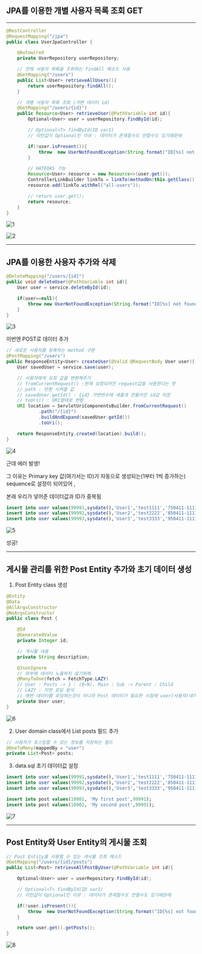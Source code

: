 ## JPA를 이용한 개별 사용자 목록 조회 GET
___

```java
@RestController
@RequestMapping("/jpa")
public class UserJpaController {

    @Autowired
    private UserRepository userRepository;

    // 전체 사용자 목록을 조회하는 findAll 메소드 사용
    @GetMapping("/users")
    public List<User> retrieveAllUsers(){
        return userRepository.findAll();
    }

    // 개별 사용자 목록 조회 (가변 데이터 id)
    @GetMapping("/users/{id}")
    public Resource<User> retrieveUser(@PathVariable int id){
        Optional<User> user = userRepository.findById(id);

        // Optional<T> findById(ID var1)
        // 리턴값이 Optional인 이유 : 데이터가 존재할수도 안할수도 있기때문에

        if(!user.isPresent()){
            throw  new UserNotFoundException(String.format("ID[%s] not found",id));
        }

        // HATEOAS 기능
        Resource<User> resource = new Resource<>(user.get());
        ControllerLinkBuilder linkTo = linkTo(methodOn(this.getClass()).retrieveAllUsers());
        resource.add(linkTo.withRel("all-users"));

        // return user.get();
        return resource;
    }
}
```

![1](https://user-images.githubusercontent.com/113106136/214712660-c8cb0a96-cb61-4f5c-9b11-dbb953c7556a.png)

![2](https://img1.daumcdn.net/thumb/R1280x0/?scode=mtistory2&fname=https%3A%2F%2Fblog.kakaocdn.net%2Fdn%2FbkQusL%2FbtqHui5Rb7U%2FeNe0nkP7ExrlSMvILMji61%2Fimg.png)

___

## JPA를 이용한 사용자 추가와 삭제

```java
@DeleteMapping("/users/{id}")
public void deleteUser(@PathVariable int id){
    User user = service.deleteById(id);

    if(user==null){
        throw new UserNotFoundException(String.format("ID[%s] not found", id));
    }
}
```
![3](https://img1.daumcdn.net/thumb/R1280x0/?scode=mtistory2&fname=https%3A%2F%2Fblog.kakaocdn.net%2Fdn%2FOfHbW%2FbtqHuiEOrNa%2F9XjZkPvuZcRRNwBMSueE40%2Fimg.png)

이번엔 POST로 데이터 추가

```java
// 새로운 사용자를 등록하는 method 구현
@PostMapping("/users")
public ResponseEntity<User> createUser(@Valid @RequestBody User user){
    User savedUser = service.save(user);

    // 사용자에게 요청 값을 변환해주기
    // fromCurrentRequest() :현재 요청되어진 request값을 사용한다는 뜻
    // path : 반환 시켜줄 값
    // savedUser.getId() : {id} 가변변수에 새롭게 만들어진 id값 저장
    // toUri() : URI형태로 변환
    URI location = ServletUriComponentsBuilder.fromCurrentRequest()
            .path("/{id}")
            .buildAndExpand(savedUser.getId())
            .toUri();

    return ResponseEntity.created(location).build();
}
```
![4](https://img1.daumcdn.net/thumb/R1280x0/?scode=mtistory2&fname=https%3A%2F%2Fblog.kakaocdn.net%2Fdn%2Fbs8Egn%2FbtqHgqrkNSZ%2FMjKnN3kJ2zi62l639dTX61%2Fimg.png)

근데 에러 발생!

그 이유는 Primary key 값(여기서는 ID)가 자동으로 생성되는(1부터 1씩 증가하는) sequence로 설정이 되어있어 ,

본래 우리가 넣어준 데이터값과 ID가 중복됨

```sql
insert into user values(99991,sysdate(),'User1','test1111','750411-111111');
insert into user values(99992,sysdate(),'User2','test2222','850411-111111');
insert into user values(99993,sysdate(),'User3','test3333','950411-111111');
```
![5](https://img1.daumcdn.net/thumb/R1280x0/?scode=mtistory2&fname=https%3A%2F%2Fblog.kakaocdn.net%2Fdn%2FbFiPW9%2FbtqHwgzRuJJ%2F43vPOkmxAaqMbcaxJsInJk%2Fimg.jpg)

성공!
___

## 게시물 관리를 위한 Post Entity 추가와 초기 데이터 생성

1. Post Entity class 생성
```java
@Entity
@Data
@AllArgsConstructor
@NoArgsConstructor
public class Post {

    @Id
    @GeneratedValue
    private Integer id;

    // 게시물 내용
    private String description;

    @JsonIgnore
    // 외부에 데이터 노출하지 않기위해
    @ManyToOne(fetch = FetchType.LAZY)
    // User : Posts -> 1 : (0~N), Main : Sub -> Parent : Child
    // LAZY : 지연 로딩 방식
    // 매번 데이터를 로딩하는것이 아니라 Post 데이터가 필요한 시점에 user(사용자)데이터를 가져오겠다는 뜻
    private User user;
}
```

![6](https://img1.daumcdn.net/thumb/R1280x0/?scode=mtistory2&fname=https%3A%2F%2Fblog.kakaocdn.net%2Fdn%2FN1ciC%2FbtqHoX9mODo%2FdewIoIPuqFyq9ku8QaCDYk%2Fimg.png)


2. User domain class에서 List<Post> posts 필드 추가
  
  
```java
// 사용자가 포스팅할 수 있는 정보를 저장하는 필드
@OneToMany(mappedBy = "user")
private List<Post> posts;
```

  
  3. data.sql 초기 데이터값 설정
  
```sql
insert into user values(99991,sysdate(),'User1','test1111','750411-111111');
insert into user values(99992,sysdate(),'User2','test2222','850411-111111');
insert into user values(99993,sysdate(),'User3','test3333','950411-111111');

insert into post values(10001, 'My first post',99991);
insert into post values(10002, 'My second post',99991);

```
 
![7](https://img1.daumcdn.net/thumb/R1280x0/?scode=mtistory2&fname=https%3A%2F%2Fblog.kakaocdn.net%2Fdn%2FmzAcO%2FbtqHoXBwm7E%2FLs1PjL4tmaHXBFFKmo8kd1%2Fimg.png)
  
___
    
## Post Entity와 User Entity의 게시물 조회
    
```java
// Post Entity를 사용할 수 있는 게시물 조회 메소드
@GetMapping("/users/{id}/posts")
public List<Post> retrieveAllPostByUser(@PathVariable int id){

    Optional<User> user = userRepository.findById(id);

    // Optional<T> findById(ID var1)
    // 리턴값이 Optional인 이유 : 데이터가 존재할수도 안할수도 있기때문에

    if(!user.isPresent()){
        throw  new UserNotFoundException(String.format("ID[%s] not found",id));
    }

    return user.get().getPosts();
}
```
    
![8](https://img1.daumcdn.net/thumb/R1280x0/?scode=mtistory2&fname=https%3A%2F%2Fblog.kakaocdn.net%2Fdn%2FbzUV9V%2FbtqHoWo3bJZ%2FDMVmCYf9DbHL2QzSYEqksK%2Fimg.png)
    
    
    
  
